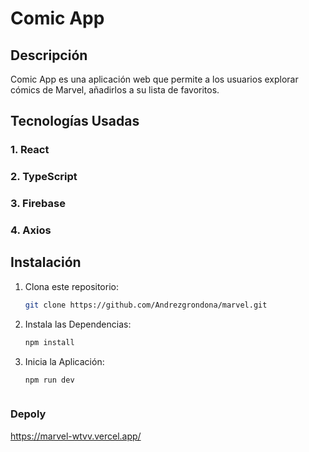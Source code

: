 # Comic App

## Descripción
Comic App es una aplicación web que permite a los usuarios explorar cómics de Marvel, añadirlos a su lista de favoritos.




   

## Tecnologías Usadas

### 1. **React**
### 2. **TypeScript**

### 3. **Firebase**
### 4. **Axios**




## Instalación

1. Clona este repositorio:
   ```bash
   git clone https://github.com/Andrezgrondona/marvel.git

2. Instala las Dependencias:
   ```bash
   npm install

3. Inicia la Aplicación:
   ```bash
   npm run dev



### Depoly
https://marvel-wtvv.vercel.app/
